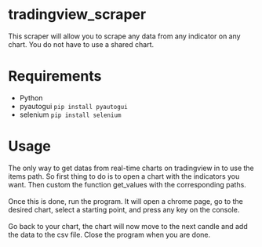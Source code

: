 # tradingview_scraper
This scraper will allow you to scrape any data from any indicator on any chart. You do not have to use a shared chart.


# Requirements
- Python
- pyautogui `pip install pyautogui`
 - selenium `pip install selenium`


# Usage
The only way to get datas from real-time charts on tradingview in to use the items path. So first thing to do is to open a chart
with the indicators you want. Then custom the function get_values with the corresponding paths. 
<br/><br/>
Once this is done, run the program. It will open a chrome page, go to the desired chart, select a starting point, and press any key on 
the console. 
<br/><br/>
Go back to your chart, the chart will now move to the next candle and add the data to the csv file. Close the program when you are done.

